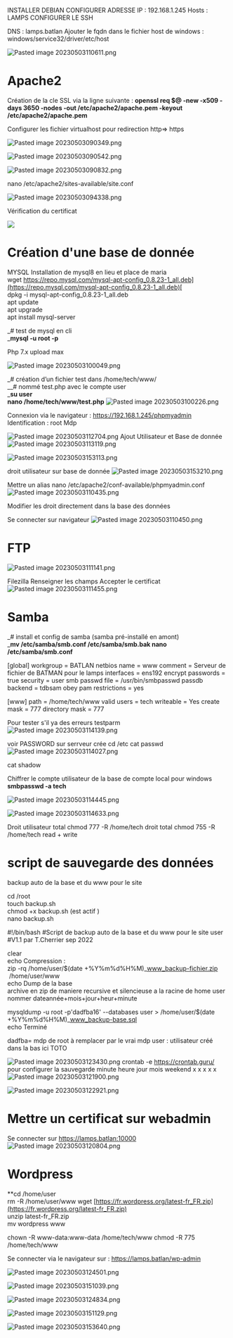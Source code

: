 
INSTALLER  DEBIAN 
CONFIGURER ADRESSE IP : 192.168.1.245
Hosts : LAMPS
CONFIGURER LE SSH

DNS : lamps.batlan
Ajouter le fqdn dans le fichier host de windows : windows/service32/driver/etc/host

![Pasted image 20230503110611.png](https://github.com/Robeench/COURS-LINUX/blob/main/IMAGE/Pasted%20image%2020230503110611.png)

# Apache2

Création de la cle SSL via la ligne suivante :
**openssl req $@ -new -x509 -days 3650 -nodes -out /etc/apache2/apache.pem -keyout /etc/apache2/apache.pem**

Configurer les fichier virtualhost pour redirection http=> https


![Pasted image 20230503090349.png](https://github.com/Robeench/COURS-LINUX/blob/main/IMAGE/Pasted%20image%2020230503090349.png)

![Pasted image 20230503090542.png](https://github.com/Robeench/COURS-LINUX/blob/main/IMAGE/Pasted%20image%2020230503090542.png)

![Pasted image 20230503090832.png](https://github.com/Robeench/COURS-LINUX/blob/main/IMAGE/Pasted%20image%2020230503090832.png)

nano /etc/apache2/sites-available/site.conf

![Pasted image 20230503094338.png](https://github.com/Robeench/COURS-LINUX/blob/main/IMAGE/Pasted%20image%2020230503094338.png)

Vérification du certificat

![](https://github.com/Robeench/COURS-LINUX/blob/main/IMAGE/Pasted%20image%2020230503163334.png)

# Création d'une base de donnée
MYSQL
Installation de mysql8 en lieu et place de maria  
wget [https://repo.mysql.com/mysql-apt-config_0.8.23-1_all.deb](https://repo.mysql.com/mysql-apt-config_0.8.23-1_all.deb)[  
](https://repo.mysql.com//mysql-apt-config_0.8.22-1_all.deb)
dpkg -i mysql-apt-config_0.8.23-1_all.deb   
apt update  
apt upgrade  
apt install mysql-server

  

_# test de mysql en cli  
_**mysql -u root -p**


Php 7.x
upload max

![Pasted image 20230503100049.png](https://github.com/Robeench/COURS-LINUX/blob/main/IMAGE/Pasted%20image%2020230503100049.png?raw=true)


_# création d’un fichier test dans /home/tech/www/  
__# nommé test.php avec le compte user  
_**su user  
nano /home/tech/www/test.php**
![Pasted image 20230503100226.png](https://github.com/Robeench/COURS-LINUX/blob/main/IMAGE/Pasted%20image%2020230503100226.png)

Connexion via le navigateur :
https://192.168.1.245/phpmyadmin
Identification : root 
Mdp

![Pasted image 20230503112704.png](https://github.com/Robeench/COURS-LINUX/blob/main/IMAGE/Pasted%20image%2020230503112704.png)
Ajout Utilisateur et Base de donnée 
![Pasted image 20230503113119.png](https://github.com/Robeench/COURS-LINUX/blob/main/IMAGE/Pasted%20image%2020230503113119.png)

![Pasted image 20230503153113.png](https://github.com/Robeench/COURS-LINUX/blob/main/IMAGE/Pasted%20image%2020230503153113.png)

droit utilisateur sur base de donnée
![Pasted image 20230503153210.png](https://github.com/Robeench/COURS-LINUX/blob/main/IMAGE/Pasted%20image%2020230503153210.png)

Mettre un alias
nano /etc/apache2/conf-available/phpmyadmin.conf
![Pasted image 20230503110435.png](https://github.com/Robeench/COURS-LINUX/blob/main/IMAGE/Pasted%20image%2020230503110435.png)

Modifier les droit directement dans la base des données


Se connecter sur navigateur 
![Pasted image 20230503110450.png](https://github.com/Robeench/COURS-LINUX/blob/main/IMAGE/Pasted%20image%2020230503110450.png)

# FTP

![Pasted image 20230503111141.png](https://github.com/Robeench/COURS-LINUX/blob/main/IMAGE/Pasted%20image%2020230503111141.png)

Filezilla 
Renseigner les champs
Accepter le certificat
![Pasted image 20230503111455.png](https://github.com/Robeench/COURS-LINUX/blob/main/IMAGE/Pasted%20image%2020230503111455.png)

# Samba
_# install et config de samba (samba pré-installé en amont)  
_**mv /etc/samba/smb.conf /etc/samba/smb.bak
nano /etc/samba/smb.conf**

[global]
workgroup = BATLAN
netbios name = www
comment = Serveur de fichier de BATMAN pour le lamps
interfaces = ens192
encrypt passwords = true
security = user
smb passwd file = /usr/bin/smbpasswd
passdb backend = tdbsam
obey pam restrictions = yes

[www]
path = /home/tech/www
valid users = tech
writeable = Yes
create mask = 777
directory mask = 777




Pour tester s'il ya des erreurs
testparm
![Pasted image 20230503114139.png](https://github.com/Robeench/COURS-LINUX/blob/main/IMAGE/Pasted%20image%2020230503114139.png)









voir PASSWORD sur serrveur crée
cd /etc
cat passwd
![Pasted image 20230503114027.png](https://github.com/Robeench/COURS-LINUX/blob/main/IMAGE/Pasted%20image%2020230503114027.png)

cat shadow

Chiffrer le compte utilisateur de la base de compte local pour windows
**smbpasswd -a tech**

![Pasted image 20230503114445.png](https://github.com/Robeench/COURS-LINUX/blob/main/IMAGE/Pasted%20image%2020230503114445.png)

![Pasted image 20230503114633.png](https://github.com/Robeench/COURS-LINUX/blob/main/IMAGE/Pasted%20image%2020230503114633.png)

Droit utilisateur total
chmod 777 -R /home/tech  droit total
chmod 755 -R /home/tech  read + write


# script de sauvegarde des données
backup auto de la base et du www pour le site

cd /root					  
touch backup.sh  
chmod +x backup.sh 		(est actif )			  
nano backup.sh

#!/bin/bash
#Script de backup auto de la base et du www pour le site user
#V1.1 par T.Cherrier sep 2022

clear  
echo Compression :  
 zip -rq /home/user/$(date +%Y%m%d%H%M)_www_backup-fichier.zip  /home/user/www  
echo Dump de la base  
archive en zip  de maniere recursive et silencieuse a la racine de home user nommer dateannée+mois+jour+heur+minute 

mysqldump -u root -p'dadfba16' --databases user > /home/user/$(date +%Y%m%d%H%M)_www_backup-base.sql  
echo Terminé

dadfba= mdp de root à remplacer par le vrai mdp
user : utilisateur créé dans la bas ici TOTO



![Pasted image 20230503123430.png](https://github.com/Robeench/COURS-LINUX/blob/main/IMAGE/Pasted%20image%2020230503123430.png)
crontab -e
https://crontab.guru/ pour configurer la sauvegarde
minute heure jour mois weekend
		x    x             x       x         x
![Pasted image 20230503121900.png](https://github.com/Robeench/COURS-LINUX/blob/main/IMAGE/Pasted%20image%2020230503121900.png)

![Pasted image 20230503122921.png](https://github.com/Robeench/COURS-LINUX/blob/main/IMAGE/Pasted%20image%2020230503122921.png)



# Mettre un certificat sur webadmin
Se connecter sur https://lamps.batlan:10000
![Pasted image 20230503120804.png](https://github.com/Robeench/COURS-LINUX/blob/main/IMAGE/Pasted%20image%2020230503120804.png)


# Wordpress

**cd /home/user  
rm -R /home/user/www
wget [https://fr.wordpress.org/latest-fr_FR.zip](https://fr.wordpress.org/latest-fr_FR.zip)  
unzip latest-fr_FR.zip  
mv wordpress www

chown -R www-data:www-data /home/tech/www
chmod -R 775 /home/tech/www


Se connecter via le navigateur sur : https://lamps.batlan/wp-admin

![Pasted image 20230503124501.png](https://github.com/Robeench/COURS-LINUX/blob/main/IMAGE/Pasted%20image%2020230503124501.png)


![Pasted image 20230503151039.png](https://github.com/Robeench/COURS-LINUX/blob/main/IMAGE/Pasted%20image%2020230503151039.png)

![Pasted image 20230503124834.png](https://github.com/Robeench/COURS-LINUX/blob/main/IMAGE/Pasted%20image%2020230503124834.png)

![Pasted image 20230503151129.png](https://github.com/Robeench/COURS-LINUX/blob/main/IMAGE/Pasted%20image%2020230503151129.png)


![Pasted image 20230503153640.png](https://github.com/Robeench/COURS-LINUX/blob/main/IMAGE/Pasted%20image%2020230503153640.png)

